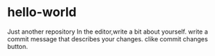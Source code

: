 # hello-world
Just another repository
In the editor,write a bit about yourself.
write a commit message that describes your changes.
clike commit changes button.
